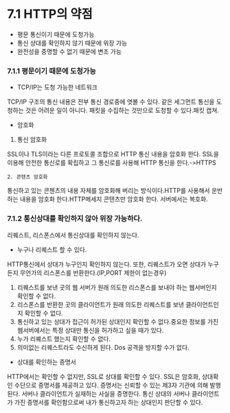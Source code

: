 # 7.1 HTTP의 약점

* 평문 통신이기 때문에 도청가능
* 통신 상대를 확인하지 않기 때문에 위장 가능
* 완전성을 증명할 수 없기 때문에 변조 가능

### 7.1.1 평문이기 때문에 도청가능

* TCP/IP는 도청 가능한 네트워크

TCP/IP 구조의 통신 내용은 전부 통신 경로중에 엿볼 수 있다. 같은 세그먼트 통신을 도청하는 것은 어려운 일이 아니다. 패킷을 수집하는 것만으로 도청할 수 있다.패킷 캡쳐.

* 암호화

1. 통신 암호화

SSL이나 TLS이라는 다른 프로토콜 조합으로 HTTP 통신 내용을 암호화 한다. SSL을 이용해 안전한 통신로를 확립하고 그 통신로를 사용해 HTTP 통신을 한다.-&gt;HTTPS

    2. 콘텐츠 암호화

통신하고 있는 콘첸츠의 내용 자체를 암호화해 버리는 방식이다.HTTP를 사용해서 운반하는 내용을 암호화 한다.HTTP메세지 콘텐츠만 암호화 한다. 서버에서는 복호화.

### 7.1.2 통신상대를 확인하지 않아 위장 가능하다.

리퀘스트, 리스폰스에서 통신상대를 확인하지 않는다.

* 누구나 리퀘스트 할 수 있다.

HTTP통신에서 상대가 누구인지 확인하지 않는다. 또한, 리퀘스트가 오면 상대가 누구든지 무언가의 리스폰스를 반환한다.\(IP,PORT 제한이 없는경우\) 

1. 리퀘스트를 보낸 곳의 웹 서버가 원래 의도한 리스폰스를 보내야 하는 웹서버인지 확인할 수 없다.
2. 리스폰스를 반환한 곳의 클라이언트가 원래 의도한 리퀘스트를 보낸 클라이언트인지 확인할 수 없다.
3. 통신하고 있는 상대가 접근이 허가된 상대인지 확인할 수 없다.중요한 정보를 가진 웹서버에서는 특정 상대만 통신을 허가하고 싶을 때가 있다.
4. 누가 리퀘스트 했는지 확인할 수 없다.
5. 의미없는 리퀘스트라도 수신하게 된다. Dos 공격을 방지할 수가 없다.

* 상대를 확인하는 증명서

HTTP에서는 확인할 수 없지만, SSL로 상대를 확인할 수 있다. SSL은 암호화, 상대확인 수단으로 증명서를 제공하고 있다. 증명서는 신뢰할 수 있는 제3자 기관에 의해 발행된다. 서버나 클라이언트가 실재하는 사실을 증명한다. 통신 상대의 서버나 클라이언트가 가진 증명서를 확인함으로써 내가 통신하고자 하는 상대인지 판단할 수 있다.




